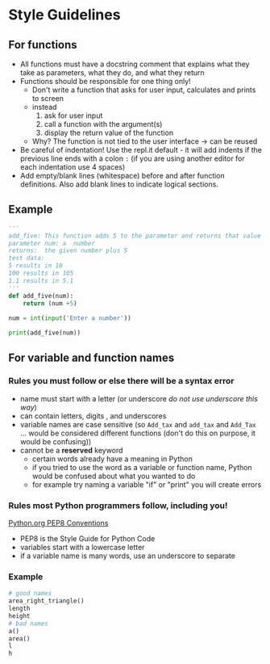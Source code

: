 # Style Guidelines 

## For functions
    
* All functions must have a docstring comment that explains what they take as parameters, what they do, and what they return
* Functions should be responsible for one thing only! 
    * Don't write a function that asks for user input, calculates and prints to screen
    * instead 
      1. ask for user input
      2. call a function with the argument(s)
      3. display the return value of the function
    * Why? The function is not tied to the user interface -> can be reused
* Be careful of indentation! Use the repl.it default - it will add indents if the previous line ends with a colon `:` (if you are using another editor for each indentation use 4 spaces)
* Add empty/blank lines (whitespace) before and after function definitions. Also add blank lines to indicate logical sections.

## Example
```python
''' 
add_five: This function adds 5 to the parameter and returns that value
parameter num: a  number
returns:  the given number plus 5
test data:
5 results in 10
100 results in 105
1.1 results in 5.1
'''
def add_five(num):
    return (num +5)
    
num = int(input('Enter a number'))

print(add_five(num))
```
## For variable and function names 
### Rules you must follow or else there will be a syntax error 
* name must start with a letter (or underscore _do not use underscore this way_)
* can contain letters, digits , and underscores
* variable names are case sensitive  (so `Add_tax` and `add_tax` and `Add_Tax` ... would be considered different functions (don't do this on purpose, it would be confusing))
* cannot be a **reserved** keyword
    * certain words already have a meaning in Python
    * if you tried to use the word as a variable or function name, Python would be confused about what you wanted to do
    * for example try naming a variable "if"  or "print"  you will create errors
### Rules most Python programmers follow, including you!
[Python.org PEP8 Conventions](https://www.python.org/dev/peps/pep-0008/)
* PEP8 is the Style Guide for Python Code
* variables start with a lowercase letter 
* if a variable name is many words, use an underscore to separate
### Example
```python
# good names
area_right_triangle()
length
height
# bad names
a()
area()
l
h
```
